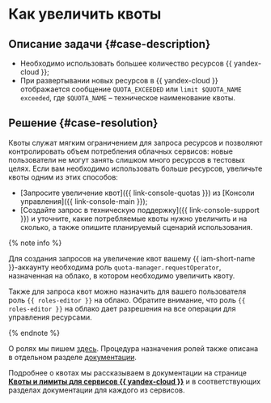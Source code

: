 # Как увеличить квоты


## Описание задачи {#case-description}

* Необходимо использовать большее количество ресурсов {{ yandex-cloud }};
* При развертывании новых ресурсов в {{ yandex-cloud }} отображается сообщение `QUOTA_EXCEEDED` или `limit $QUOTA_NAME exceeded`, где `$QUOTA_NAME` – техническое наименование квоты.

## Решение {#case-resolution}

Квоты служат мягким ограничением для запроса ресурсов и позволяют контролировать объем потребления облачных сервисов: новые пользователи не могут занять слишком много ресурсов в тестовых целях. Если вам необходимо использовать больше ресурсов, увеличьте квоты одним из этих способов:

* [Запросите увеличение квот]({{ link-console-quotas }}) из [Консоли управления]({{ link-console-main }});
* [Создайте запрос в техническую поддержку]({{ link-console-support }}) и уточните, какие потребляемые квоты нужно увеличить и на сколько, а также опишите планируемый сценарий использования.

{% note info %}

Для создания запросов на увеличение квот вашему {{ iam-short-name }}-аккаунту необходима роль `quota-manager.requestOperator`, назначенная на облако, в котором необходимо увеличить квоту.

Также для запроса квот можно назначить для вашего пользователя роль `{{ roles-editor }}` на облако. Обратите внимание, что роль `{{ roles-editor }}` на облако дает разрешения на все операции для управления ресурсами.

{% endnote %}

О ролях мы пишем [здесь](../../../iam/concepts/access-control/roles.md). Процедура назначения ролей также описана в отдельном разделе [документации](../../../iam/operations/roles/grant.md).

Подробнее о квотах мы рассказываем в документации на странице [**Квоты и лимиты для сервисов {{ yandex-cloud }}**](../../../overview/concepts/quotas-limits.md) и в соответствующих разделах документации для каждого из сервисов.
